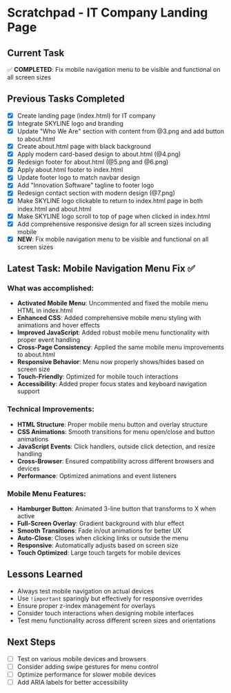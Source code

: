 # Scratchpad - IT Company Landing Page

## Current Task
✅ **COMPLETED**: Fix mobile navigation menu to be visible and functional on all screen sizes

## Previous Tasks Completed
- [x] Create landing page (index.html) for IT company
- [x] Integrate SKYLINE logo and branding
- [x] Update "Who We Are" section with content from @3.png and add button to about.html
- [x] Create about.html page with black background
- [x] Apply modern card-based design to about.html (@4.png)
- [x] Redesign footer for about.html (@5.png and @6.png)
- [x] Apply about.html footer to index.html
- [x] Update footer logo to match navbar design
- [x] Add "Innovation Software" tagline to footer logo
- [x] Redesign contact section with modern design (@7.png)
- [x] Make SKYLINE logo clickable to return to index.html page in both index.html and about.html
- [x] Make SKYLINE logo scroll to top of page when clicked in index.html
- [x] Add comprehensive responsive design for all screen sizes including mobile
- [x] **NEW**: Fix mobile navigation menu to be visible and functional on all screen sizes

## Latest Task: Mobile Navigation Menu Fix ✅

### What was accomplished:
- **Activated Mobile Menu**: Uncommented and fixed the mobile menu HTML in index.html
- **Enhanced CSS**: Added comprehensive mobile menu styling with animations and hover effects
- **Improved JavaScript**: Added robust mobile menu functionality with proper event handling
- **Cross-Page Consistency**: Applied the same mobile menu improvements to about.html
- **Responsive Behavior**: Menu now properly shows/hides based on screen size
- **Touch-Friendly**: Optimized for mobile touch interactions
- **Accessibility**: Added proper focus states and keyboard navigation support

### Technical Improvements:
- **HTML Structure**: Proper mobile menu button and overlay structure
- **CSS Animations**: Smooth transitions for menu open/close and button animations
- **JavaScript Events**: Click handlers, outside click detection, and resize handling
- **Cross-Browser**: Ensured compatibility across different browsers and devices
- **Performance**: Optimized animations and event listeners

### Mobile Menu Features:
- **Hamburger Button**: Animated 3-line button that transforms to X when active
- **Full-Screen Overlay**: Gradient background with blur effect
- **Smooth Transitions**: Fade in/out animations for better UX
- **Auto-Close**: Closes when clicking links or outside the menu
- **Responsive**: Automatically adjusts based on screen size
- **Touch Optimized**: Large touch targets for mobile devices

## Lessons Learned
- Always test mobile navigation on actual devices
- Use `!important` sparingly but effectively for responsive overrides
- Ensure proper z-index management for overlays
- Consider touch interactions when designing mobile interfaces
- Test menu functionality across different screen sizes and orientations

## Next Steps
- [ ] Test on various mobile devices and browsers
- [ ] Consider adding swipe gestures for menu control
- [ ] Optimize performance for slower mobile devices
- [ ] Add ARIA labels for better accessibility
